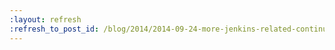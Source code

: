 ```yaml
---
:layout: refresh
:refresh_to_post_id: /blog/2014/2014-09-24-more-jenkins-related-continuous-delivery-events-in-chicago-washington-dc-and-san-francisco
---
```

